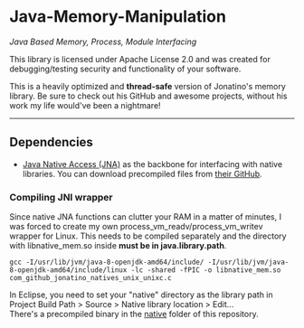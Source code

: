 # Java-Memory-Manipulation
_Java Based Memory, Process, Module Interfacing_

This library is licensed under Apache License 2.0 and was created for debugging/testing security and functionality of your software.

This is a heavily optimized and **thread-safe** version of Jonatino's memory library. Be sure to check out his GitHub and awesome projects, without his work my life would've been a nightmare!

---

## Dependencies

- [Java Native Access (JNA)](https://github.com/java-native-access/jna) as the backbone for interfacing with native libraries. You can download precompiled files from [their GitHub](https://github.com/java-native-access/jna#download).

### Compiling JNI wrapper
Since native JNA functions can clutter your RAM in a matter of minutes, I was forced to create my own process_vm_readv/process_vm_writev wrapper for Linux. This needs to be compiled separately and the directory with libnative_mem.so inside **must be in java.library.path**.
```
gcc -I/usr/lib/jvm/java-8-openjdk-amd64/include/ -I/usr/lib/jvm/java-8-openjdk-amd64/include/linux -lc -shared -fPIC -o libnative_mem.so com_github_jonatino_natives_unix_unixc.c
```
In Eclipse, you need to set your "native" directory as the library path in Project Build Path > Source > Native library location > Edit...  
There's a precompiled binary in the [native](native) folder of this repository.